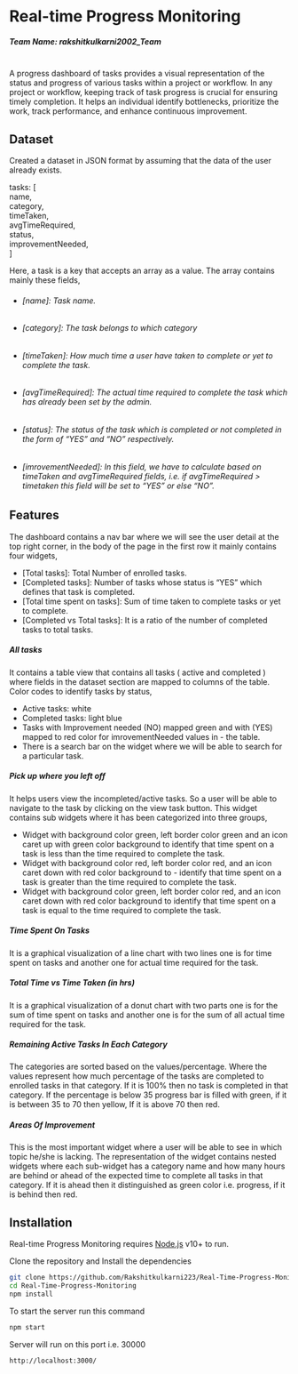 # Real-time Progress Monitoring
##### Team Name: rakshitkulkarni2002_Team
<br/>
A progress dashboard of tasks provides a visual representation of the status and progress of various tasks within a project or workflow. In any project or workflow, keeping track of task progress is crucial for ensuring timely completion. It helps an individual identify bottlenecks, prioritize the work, track performance, and enhance continuous improvement.

## Dataset

Created a dataset in JSON format by assuming that the data of the user already exists.

 tasks<Array>:  [<br/>
 name<String>,<br/>
 category<String>,<br/>
 timeTaken<Number>,<br/>
 avgTimeRequired<Number>,<br/>
 status<String>,<br/>
 improvementNeeded<String>,<br/>
 ]<br/>


Here, a task is a key that accepts an array as a value. The array contains mainly these fields,
- ###### [name]: Task name.
- ###### [category]: The task belongs to which category
- ###### [timeTaken]: How much time a user have taken to complete or yet to complete the task.
- ###### [avgTimeRequired]: The actual time required to complete the task which has already been set by the admin.
- ###### [status]: The status of the task which is completed or not completed in the form of “YES” and “NO” respectively.
- ###### [imrovementNeeded]: In this field, we have to calculate based on timeTaken and avgTimeRequired fields, i.e. if avgTimeRequired > timetaken this field will be set to “YES” or else “NO”.

## Features

The dashboard contains a nav bar where we will see the user detail at the top right corner, in the body of the page in the first row it mainly contains four widgets,
- [Total tasks]: Total Number of enrolled tasks.
- [Completed tasks]: Number of tasks whose status is “YES” which defines that task is completed.
- [Total time spent on tasks]: Sum of time taken to complete tasks or yet to complete.
- [Completed vs Total tasks]: It is a ratio of the number of completed tasks to total tasks.

##### All tasks
It contains a table view that contains all tasks ( active and completed ) where fields in the dataset section are mapped to columns of the table. Color codes to identify tasks by status,
- Active tasks: white
- Completed tasks: light blue
- Tasks with Improvement needed (NO) mapped green and with (YES) mapped to red color for imrovementNeeded values in - the table.
- There is a search bar on the widget where we will be able to search for a particular task.

#####  Pick up where you left off 
It helps users view the incompleted/active tasks. So a user will be able to navigate to the task by clicking on the view task button. This widget contains sub widgets where it has been categorized into three groups,
- Widget with background color green, left border color green and an icon caret up with green color background to  identify that time spent on a task is less than the time required to complete the task.
- Widget with background color red, left border color red, and an icon caret down with red color background to - identify that time spent on a task is greater than the time required to complete the task.
- Widget with background color green, left border color red, and an icon caret down with red color background to identify that time spent on a task is equal to the time required to complete the task.

##### Time Spent On Tasks 
It is a graphical visualization of a line chart with two lines one is for time spent on tasks and another one for actual time required for the task.

##### Total Time vs Time Taken (in hrs)
It is a graphical visualization of a donut chart with two parts one is for the sum of time spent on tasks and another one is for the sum of all actual time required for the task.
##### Remaining Active Tasks In Each Category
The categories are sorted based on the values/percentage. Where the values represent how much percentage of the tasks are completed to enrolled tasks in that category. If it is 100% then no task is completed in that category. If the percentage is below 35 progress bar is filled with green, if it is between 35 to 70 then yellow, If it is above 70 then red. 

##### Areas Of Improvement
This is the most important widget where a user will be able to see in which topic he/she is lacking. The representation of the widget contains nested widgets where each sub-widget has a category name and how many hours are behind or ahead of the expected time to complete all tasks in that category. If it is ahead then it distinguished as green color i.e. progress, if it is behind then red.

## Installation

Real-time Progress Monitoring requires [Node.js](https://nodejs.org/) v10+ to run.

Clone the repository and Install the dependencies

```sh
git clone https://github.com/Rakshitkulkarni223/Real-Time-Progress-Monitoring.git
cd Real-Time-Progress-Monitoring
npm install
```
To start the server run this command
```sh
npm start
```
Server will run on this port i.e. 30000
```sh
http://localhost:3000/
```
